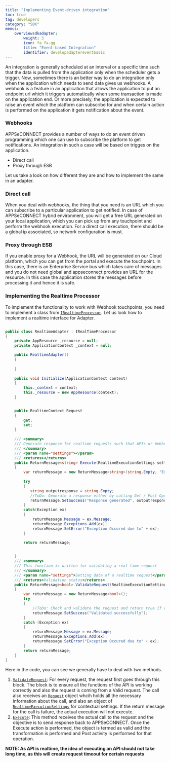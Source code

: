 ```yaml
---
title: "Implementing Event-driven integration"
toc: true
tag: developers
category: "SDK"
menus:
    overviewsdkadapter: 
        weight: 3
        icon: fa fa-gg
        title: "Event-based Integration"
        identifier: developadaptereventbasic    
---
```

An integration is generally scheduled at an interval or a specific time such that the data 
is pulled from the application only when the scheduler gets a trigger. Now, sometimes there is
an better way to do an integration only when the application which needs to send data gives us
webhooks. A webhook is a feature in an application that allows the application to put an endpoint 
url which it triggers automatically when some transaction is made on the application end. Or more
precisely, the application is expected to raise an event which the platform can subscribe for and 
when certain action is performed on the application it gets notification about the event.

### Webhooks

APPSeCONNECT provides a number of ways to do an event driven programming which one can use to 
subscribe the platform to get notifications. An integration in such a case will be based 
on trigges on the application.

- Direct call
- Proxy through ESB

Let us take a look on how different they are and how to implement the same in an adapter. 

### Direct call

When you deal with webhooks, the thing that you need is an URL which you can subscribe to a particular 
application to get notified. In case of APPSeCONNECT hybrid environment, you will get a free URL generated 
on your local application, which you can pick up from any touchpoint and perform the webhook execution. For a direct call 
execution, there should be a global ip associated, so network configuration is must. 

### Proxy through ESB

If you enable proxy for a Webhook, the URL will be generated on our Cloud platform, which you can get 
from the portal and execute the touchpoint. In this case, there is an Enterprise Service bus which takes care of messages
and you do not need global and appseconnect provides an URL for the resource. In this case the application 
stores the messages before processing it and hence it is safe. 

### Implementing the Realtime Processor

To implement the functionality to work with Webhook touchpoints, you need to implement a class from [`IRealtimeProcessor`](http://isdn.appseconnect.com/html/71470DA4.htm). Let us look
how to implement a realtime interface for Adapter.

```csharp

public class RealtimeAdapter : IRealTimeProcessor
{
	private AppResource _resource = null;
	private ApplicationContext _context = null;

	public RealtimeAdapter()
	{
   
	}
	
	public void Initialize(ApplicationContext context)
	{
		this._context = context;
		this._resource = new AppResource(context);
	}


	public RealtimeContext Request
	{
		get;
		set;
	}
	
	/// <summary>
	/// Generate response for realtime requests such that APIs or Webhook could receive a response
	/// </summary>
	/// <param name="settings"></param>
	/// <returns></returns>
	public ReturnMessage<string> Execute(RealtimeExecutionSettings settings)
	{
		var returnMessage = new ReturnMessage<string>(string.Empty, "Execution unsuccesful");
		
		try 
		{
		   string outputresponse = string.Empty;
		   //ToDo: Generate a response either by calling Get / Post Operation or completely rewrite and put it in outputresponse. 
		   returnMessage.SetSuccess("Response generated", outputresponse);
		}
		catch(Exception ex)
		{
			returnMessage.Message = ex.Message;
			returnMessage.Exceptions.Add(ex);
			returnMessage.SetError("Exception Occured due to" + ex);
		}
		
		return returnMessage;


	}
	/// <summary>
	/// This function is written for validating a real time request
	/// </summary>
	/// <param name="settings">Setting data of a realtime request</param>
	/// <returns>Validation status</returns>
	public ReturnMessage<bool> ValidateRequest(RealtimeExecutionSettings settings)
	{
		var returnMessage = new ReturnMessage<bool>();
		try
		{
			//ToDo: Check and validate the request and return true if request is made from a valid source 
			returnMessage.SetSuccess("Validated successfully");
		}
		catch (Exception ex)
		{
			returnMessage.Message = ex.Message;
			returnMessage.Exceptions.Add(ex);
			returnMessage.SetError("Exception Occured due to" + ex);
		}
		return returnMessage;
	} 
}

```

Here in the code, you can see we generally have to deal with two methods. 

1. [`ValidateRequest`](http://isdn.appseconnect.com/html/FA557F0A.htm): For every request, the request first goes through this block. The block is to ensure all the functions of the API is working correctly and also the request is coming from a Valid request. The call also receives an [`Request`](http://isdn.appseconnect.com/html/5C4F78D3.htm) object whcih holds all the necessary information about the call, and also an object of [`RealtimeExecutionSettings`](http://isdn.appseconnect.com/html/EC529EA5.htm) for contextual settings. If the return message for the call is failure, the actual execution will not execute. 
2. [`Execute`](http://isdn.appseconnect.com/html/451B9092.htm): This method receives the actual call to the request and the objective is to send response back to APPSeCONNECT. Once the Execute action is performed, the object is termed as valid and the transformation is performed and Post activity is performed for that operation. 


**NOTE: As API is realtime, the idea of executing an API should not take long time, as this will create request timeout for certain requests**
